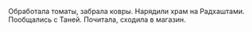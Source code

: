 Обработала томаты, забрала ковры. Нарядили храм на Радхаштами. Пообщались с Таней. Почитала, сходила в магазин.